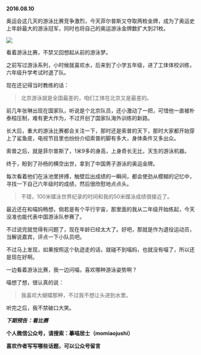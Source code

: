 
          
            
**2016.08.10**

奥运会这几天的游泳比赛竞争激烈，今天菲尔普斯又夺取两枚金牌，成为了奥运史上年龄最大的游泳冠军，同时也将自己的奥运游泳金牌数扩大到21枚。




![](//upload-images.jianshu.io/upload_images/51001-c3cc372c4c0c03fb.jpg)




看着游泳比赛，不禁又回想起从前的游泳梦。

之前写过游泳系列，小时候就喜欢水，后来到了小学五年级，进了工体体校训练，六年级升学考试时退了队。

现在还记得当时教练的话：
>北京游泳就是全国最差的，咱们工体在北京又是最差的。



前几年张琳出现在国家队，听说是个北京队员，还小激动了一把，可惜他一直被朴泰桓压制，难有更大作为，不过开创了国家队海外训练的新路。

长大后，重大的游泳比赛都会关注一下，那时还是索普的天下，那时大家都开始穿上了鲨鱼皮，电视节目里也纷纷介绍索普的脚有多大，身体条件又多出众。

索普之后，就是菲尔普斯了，1米9多的身高，上身奇长无比，天生的游泳机器。

终于，盼到了孙杨的横空出世，拿到了中国男子游泳的奥运金牌。

每次看着他们在泳池里拼搏，触壁后出成绩的一瞬间，都会使劲从模糊的记忆中，寻找一下自己六年级时的成绩，然后很欣慰地点点头。
>不错，100米蝶泳世界纪录的时间和我的50米蝶泳成绩很接近了。



最近还在和喵妈畅想，倘若是有个平行宇宙，那里面的我从二年级开始练起，今天没准也能代表中国游泳队参赛了。

不过说完就觉得有问题了，现在年龄已经太大了。好吧，那就是作为退役运动员，当解说嘉宾，评点一下小队员吧。

不过马上发现，如果按照这个轨迹走的话，就碰不到喵妈，也就没有喵了，所以还是现在好啊。

一边看着游泳比赛，我一边问喵，喜欢哪种游泳姿势啊？

喵想了想，很认真的说：
>我喜欢大蝴蝶那种，不过我不想让头进到水里。



听完之后，我不禁破口大笑。


***下期预告：看比赛***


**个人微信公众号，请搜索：摹喵居士（momiaojushi）**

**喜欢作者写写哪些话题，可以公众号留言**

          
        